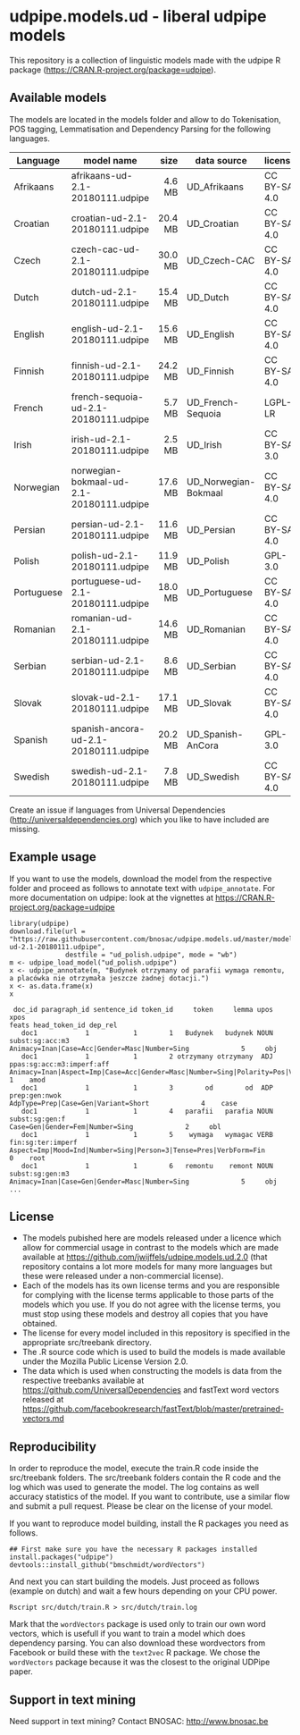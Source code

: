 # udpipe.models.ud - liberal udpipe models

This repository is a collection of linguistic models made with the udpipe R package (https://CRAN.R-project.org/package=udpipe). 

## Available models

The models are located in the models folder and allow to do Tokenisation, POS tagging, Lemmatisation and Dependency Parsing for the following languages.

| Language  | model name                               | size    | data source          | license      |
| ----------|------------------------------------------| -------:|----------------------|--------------|
| Afrikaans | afrikaans-ud-2.1-20180111.udpipe         |  4.6 MB | UD_Afrikaans         | CC BY-SA 4.0 |
| Croatian  | croatian-ud-2.1-20180111.udpipe          | 20.4 MB | UD_Croatian          | CC BY-SA 4.0 |
| Czech     | czech-cac-ud-2.1-20180111.udpipe         | 30.0 MB | UD_Czech-CAC         | CC BY-SA 4.0 |
| Dutch     | dutch-ud-2.1-20180111.udpipe             | 15.4 MB | UD_Dutch             | CC BY-SA 4.0 |
| English   | english-ud-2.1-20180111.udpipe           | 15.6 MB | UD_English           | CC BY-SA 4.0 |
| Finnish   | finnish-ud-2.1-20180111.udpipe           | 24.2 MB | UD_Finnish           | CC BY-SA 4.0 |
| French    | french-sequoia-ud-2.1-20180111.udpipe    |  5.7 MB | UD_French-Sequoia    | LGPL-LR      |
| Irish     | irish-ud-2.1-20180111.udpipe             |  2.5 MB | UD_Irish             | CC BY-SA 3.0 |
| Norwegian | norwegian-bokmaal-ud-2.1-20180111.udpipe | 17.6 MB | UD_Norwegian-Bokmaal | CC BY-SA 4.0 |
| Persian   | persian-ud-2.1-20180111.udpipe           | 11.6 MB | UD_Persian           | CC BY-SA 4.0 |
| Polish    | polish-ud-2.1-20180111.udpipe            | 11.9 MB | UD_Polish            | GPL-3.0      |
| Portuguese| portuguese-ud-2.1-20180111.udpipe        | 18.0 MB | UD_Portuguese        | CC BY-SA 4.0 |
| Romanian  | romanian-ud-2.1-20180111.udpipe          | 14.6 MB | UD_Romanian          | CC BY-SA 4.0 |
| Serbian   | serbian-ud-2.1-20180111.udpipe           |  8.6 MB | UD_Serbian           | CC BY-SA 4.0 |
| Slovak    | slovak-ud-2.1-20180111.udpipe            | 17.1 MB | UD_Slovak            | CC BY-SA 4.0 |
| Spanish   | spanish-ancora-ud-2.1-20180111.udpipe    | 20.2 MB | UD_Spanish-AnCora    | GPL-3.0      |
| Swedish   | swedish-ud-2.1-20180111.udpipe           |  7.8 MB | UD_Swedish           | CC BY-SA 4.0 |

Create an issue if languages from Universal Dependencies (http://universaldependencies.org) which you like to have included are missing.

## Example usage

If you want to use the models, download the model from the respective folder and proceed as follows to annotate text with `udpipe_annotate`.
For more documentation on udpipe: look at the vignettes at https://CRAN.R-project.org/package=udpipe

```
library(udpipe)
download.file(url = "https://raw.githubusercontent.com/bnosac/udpipe.models.ud/master/models/polish-ud-2.1-20180111.udpipe", 
              destfile = "ud_polish.udpipe", mode = "wb")
m <- udpipe_load_model("ud_polish.udpipe")
x <- udpipe_annotate(m, "Budynek otrzymany od parafii wymaga remontu, a placówka nie otrzymała jeszcze żadnej dotacji.")
x <- as.data.frame(x)
x

 doc_id paragraph_id sentence_id token_id     token     lemma upos                      xpos                                                                                          feats head_token_id dep_rel
   doc1            1           1        1   Budynek   budynek NOUN           subst:sg:acc:m3                                                  Animacy=Inan|Case=Acc|Gender=Masc|Number=Sing             5     obj
   doc1            1           1        2 otrzymany otrzymany  ADJ ppas:sg:acc:m3:imperf:aff Animacy=Inan|Aspect=Imp|Case=Acc|Gender=Masc|Number=Sing|Polarity=Pos|VerbForm=Part|Voice=Pass             1    amod
   doc1            1           1        3        od        od  ADP             prep:gen:nwok                                                            AdpType=Prep|Case=Gen|Variant=Short             4    case
   doc1            1           1        4   parafii   parafia NOUN            subst:sg:gen:f                                                                Case=Gen|Gender=Fem|Number=Sing             2     obl
   doc1            1           1        5    wymaga   wymagac VERB         fin:sg:ter:imperf                               Aspect=Imp|Mood=Ind|Number=Sing|Person=3|Tense=Pres|VerbForm=Fin             0    root
   doc1            1           1        6   remontu    remont NOUN           subst:sg:gen:m3                                                  Animacy=Inan|Case=Gen|Gender=Masc|Number=Sing             5     obj
...
```

## License

- The models pubished here are models released under a licence which allow for commercial usage in contrast to the models which are made available at https://github.com/jwijffels/udpipe.models.ud.2.0 (that repository contains a lot more models for many more languages but these were released under a non-commercial license).
- Each of the models has its own license terms and you are responsible for complying with the license terms applicable to those parts of the models which you use. If you do not agree with the license terms, you must stop using these models and destroy all copies that you have obtained.
- The license for every model included in this repository is specified in the appropriate src/treebank directory. 
- The .R source code which is used to build the models is made available under the Mozilla Public License Version 2.0.
- The data which is used when constructing the models is data from the respective treebanks available at https://github.com/UniversalDependencies and fastText word vectors released at https://github.com/facebookresearch/fastText/blob/master/pretrained-vectors.md

## Reproducibility

In order to reproduce the model, execute the train.R code inside the src/treebank folders. The src/treebank folders contain the R code and the log which was used to generate the model. The log contains as well accuracy statistics of the model.
If you want to contribute, use a similar flow and submit a pull request. Please be clear on the license of your model.

If you want to reproduce model building, install the R packages you need as follows. 

```
## First make sure you have the necessary R packages installed
install.packages("udpipe")
devtools::install_github("bmschmidt/wordVectors")
```
And next you can start building the models. Just proceed as follows (example on dutch) and wait a few hours depending on your CPU power.

```
Rscript src/dutch/train.R > src/dutch/train.log
```

Mark that the `wordVectors` package is used only to train our own word vectors, which is usefull if you want to train a model which does dependency parsing. You can also download these wordvectors from Facebook or build these with the `text2vec` R package. We chose the `wordVectors` package because it was the closest to the original UDPipe paper.

## Support in text mining

Need support in text mining?
Contact BNOSAC: http://www.bnosac.be

